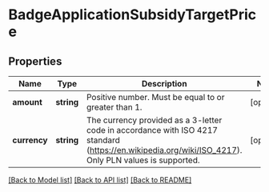 # BadgeApplicationSubsidyTargetPrice

## Properties
Name | Type | Description | Notes
------------ | ------------- | ------------- | -------------
**amount** | **string** | Positive number. Must be equal to or greater than 1. | [optional] 
**currency** | **string** | The currency provided as a 3-letter code in accordance with ISO 4217 standard (https://en.wikipedia.org/wiki/ISO_4217). Only PLN values is supported. | [optional] 

[[Back to Model list]](../../README.md#documentation-for-models) [[Back to API list]](../../README.md#documentation-for-api-endpoints) [[Back to README]](../../README.md)

